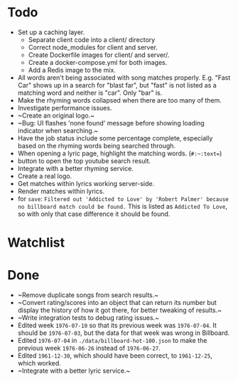 # Todo
- Set up a caching layer.
  - Separate client code into a client/ directory
  - Correct node_modules for client and server.
  - Create Dockerfile images for client/ and server/.
  - Create a docker-compose.yml for both images.
  - Add a Redis image to the mix.
- All words aren't being associated with song matches properly. E.g. "Fast Car" shows up in a search for "blast far", but "fast" is not listed as a matching word and neither is "car". Only "bar" is. 
- Make the rhyming words collapsed when there are too many of them.
- Investigate performance issues.
- ~Create an original logo.~
- ~Bug: UI flashes 'none found' message before showing loading indicator when searching.~
- Have the job status include some percentage complete, especially based on the rhyming words being searched through.
- When opening a lyric page, highlight the matching words. (`#:~:text=`)
- button to open the top youtube search result. 
- Integrate with a better rhyming service.
- Create a real logo.
- Get matches within lyrics working server-side.
- Render matches within lyrics.
- for `save`: `Filtered out 'Addicted to Love' by 'Robert Palmer' because no billboard match could be found.` This is listed as `Addicted To Love`, so with only that case difference it should be found.

# Watchlist

# Done
- ~Remove duplicate songs from search results.~
- ~Convert rating/scores into an object that can return its number but display the history of how it got there, for better tweaking of results.~
- ~Write integration tests to debug rating issues.~
- Edited week `1976-07-10` so that its previous week was `1976-07-04`. It should be `1976-07-03`, but the data for that week was wrong in Billboard.
- Edited `1976-07-04` in `./data/billboard-hot-100.json` to make the previous week `1976-06-26` instead of `1976-06-27`. 
- Edited `1961-12-30`, which should have been correct, to `1961-12-25`, which worked.
- ~Integrate with a better lyric service.~


